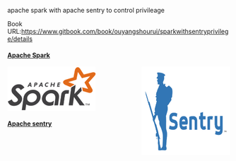 apache spark with apache sentry to control privileage

Book URL:https://www.gitbook.com/book/ouyangshourui/sparkwithsentryprivilege/details

#### [Apache Spark](http://spark.apache.org)
<p>
<a href="http://spark.apache.org"><img src="picture/spark-logo-trademark.png" align="middle" height="100" width="200" ></a>
<a href="http://sentry.apache.org"><img src="picture/sentry.png" align="right" height="200" width="200" ></a>
<p/>

#### [Apache sentry](http://sentry.apache.org)

